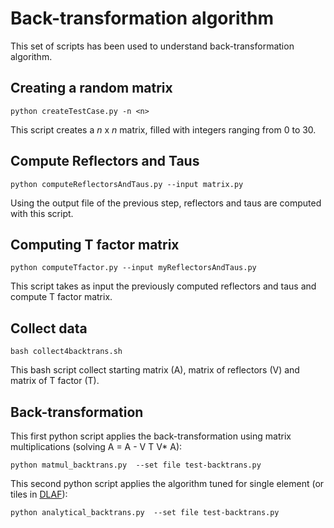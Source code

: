 Back-transformation algorithm
=============================

This set of scripts has been used to understand back-transformation algorithm.

Creating a random matrix
------------------------
`python createTestCase.py -n <n>`

This script creates a _n_ x _n_ matrix, filled with integers ranging from 0 to 30.


Compute Reflectors and Taus
---------------------------
`python computeReflectorsAndTaus.py --input matrix.py`

Using the output file of the previous step, reflectors and taus are computed with this script.


Computing T factor matrix
-------------------------
`python computeTfactor.py --input myReflectorsAndTaus.py`

This script takes as input the previously computed reflectors and taus and compute T factor matrix.


Collect data
------------
`bash collect4backtrans.sh`

This bash script collect starting matrix (A), matrix of reflectors (V) and matrix of T factor (T).


Back-transformation
-------------------
This first python script applies the back-transformation using matrix multiplications (solving A = A - V T V* A): 

`python matmul_backtrans.py  --set file test-backtrans.py`


This second python script applies the algorithm tuned for single element (or tiles in [DLAF](https://github.com/eth-cscs/DLA-Future)):

`python analytical_backtrans.py  --set file test-backtrans.py`

